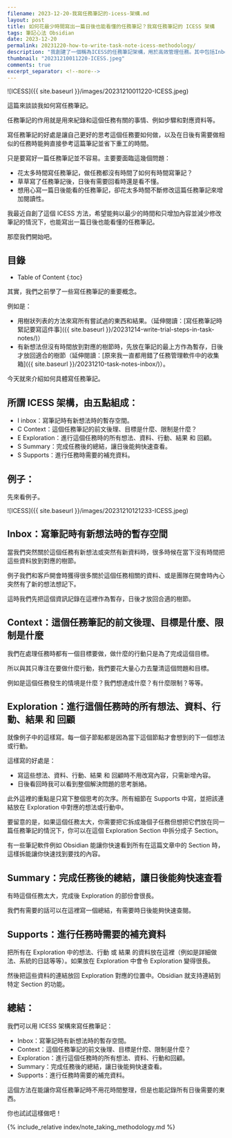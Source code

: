 ```yaml
---
filename: 2023-12-20-我寫任務筆記的-icess-架構.md
layout: post
title: 如何花最少時間寫出一篇日後也能看懂的任務筆記？我寫任務筆記的 ICESS 架構
tags: 筆記心法 Obsidian
date: 2023-12-20
permalink: 20231220-how-to-write-task-note-icess-methodology/
description: "我創建了一個稱為ICESS的任務筆記架構，用於高效管理任務。其中包括Inbox（新想法暫存）、Context（任務背景和目標）、Exploration（探索過程記錄）、Summary（任務總結）和Supports（補充資料）。這個架構幫助我記錄任務進展，無需花費額外時間整理，並能快速回顧關鍵信息。"
thumbnail: "20231210011220-ICESS.jpeg"
comments: true
excerpt_separator: <!--more-->
---
```


![ICESS]({{ site.baseurl }}/images/20231210011220-ICESS.jpeg)

這篇來談談我如何寫任務筆記。

任務筆記的作用就是用來紀錄和這個任務有關的事情、例如步驟和對應資料等。

寫任務筆記的好處是讓自己更好的思考這個任務要如何做，以及在日後有需要做相似的任務時能夠直接參考這篇筆記並省下重工的時間。

只是要寫好一篇任務筆記並不容易。主要要面臨這幾個問題：

- 花太多時間寫任務筆記，做任務都沒有時間了如何有時間寫筆記？
- 草草寫了任務筆記後，日後有需要回看時還是看不懂。
- 想用心寫一篇日後能看的任務筆記，卻花太多時間不斷修改這篇任務筆記來增加閱讀性。

我最近自創了這個 ICESS 方法，希望能夠以最少的時間和只增加內容並減少修改筆記的情況下，也能寫出一篇日後也能看懂的任務筆記。

那麼我們開始吧。

<!--more-->

## 目錄

* Table of Content
{:toc}

其實，我們之前學了一些寫任務筆記的重要概念。

例如是：

- 用樹狀列表的方法來寫所有嘗試過的東西和結果。（延伸閱讀：[寫任務筆記時緊記要寫這件事]({{ site.baseurl }}/20231214-write-trial-steps-in-task-notes/)）
- 有新想法但沒有時間放到對應的樹節時，先放在筆記的最上方作為暫存，日後才放回適合的樹節（延伸閱讀：[原來我一直都用錯了任務管理軟件中的收集箱]({{ site.baseurl }}/20231210-task-notes-inbox/)）。

今天就來介紹如何具體寫任務筆記。

## 所謂 ICESS 架構，由五點組成：

- I inbox：寫筆記時有新想法時的暫存空間。
- C Context：這個任務筆記的前文後理、目標是什麼、限制是什麼？
- E Exploration：進行這個任務時的所有想法、資料、行動、結果 和 回顧。
- S Summary：完成任務後的總結，讓日後能夠快速查看。
- S Supports：進行任務時需要的補充資料。

## 例子：

先來看例子。

![ICESS]({{ site.baseurl }}/images/20231210121233-ICESS.jpeg)

## Inbox：寫筆記時有新想法時的暫存空間

當我們突然關於這個任務有新想法或突然有新資料時，很多時候在當下沒有時間把這些資料放到對應的樹節。

例子我們和客戶開會時獲得很多關於這個任務相關的資料、或是團隊在開會時內心突然有了新的想法想記下。

這時我們先把這個資訊記錄在這裡作為暫存，日後才放回合適的樹節。

## Context：這個任務筆記的前文後理、目標是什麼、限制是什麼

我們在處理任務時都有一個目標要做，做什麼的行動只是為了完成這個目標。

所以與其只專注在要做什麼行動，我們要花大量心力去釐清這個問題和目標。

例如是這個任務發生的情境是什麼？我們想達成什麼？有什麼限制？等等。

## Exploration：進行這個任務時的所有想法、資料、行動、結果 和 回顧

就像例子中的這樣寫。每一個子節點都是因為當下這個節點才會想到的下一個想法或行動。

這樣寫的好處是：

- 寫這些想法、資料、行動、結果 和 回顧時不用改寫內容，只需新增內容。
- 日後看回時我可以看到整個解決問題的思考脈絡。

此外這裡的重點是只寫下整個思考的次序。所有細節在 Supports 中寫，並把該連結放在 Exploration 中對應的想法或行動中。

要留意的是，如果這個任務太大，你需要把它拆成幾個子任務但想把它們放在同一篇任務筆記的情況下，你可以在這個 Exploration Section 中拆分成子 Section。

有一些筆記軟件例如 Obsidian 能讓你快速看到所有在這篇文章中的 Section 時，這樣拆能讓你快速找到要找的內容。

## Summary：完成任務後的總結，讓日後能夠快速查看

有時這個任務太大，完成後 Exploration 的部份會很長。

我們有需要的話可以在這裡寫一個總結，有需要時日後能夠快速查閱。

## Supports：進行任務時需要的補充資料

把所有在 Exploration 中的想法、行動 或 結果 的資料放在這裡（例如是詳細做法、系統的日誌等等）。如果放在 Exploration 中會令 Exploration 變得很長。

然後把這些資料的連結放回 Exploration 對應的位置中。Obsidian 就支持連結到特定 Section 的功能。


## 總結：

我們可以用 ICESS 架構來寫任務筆記：

- Inbox：寫筆記時有新想法時的暫存空間。
- Context：這個任務筆記的前文後理、目標是什麼、限制是什麼？
- Exploration：進行這個任務時的所有想法、資料、行動和回顧。
- Summary：完成任務後的總結，讓日後能夠快速查看。
- Supports：進行任務時需要的補充資料。

這個方法在能讓你寫任務筆記時不用花時間整理，但是也能記錄所有日後需要的東西。

你也試試這樣做吧！


<!-- Meta Summary -->
<!--
我創建了一個稱為ICESS的任務筆記架構，用於高效管理任務。其中包括Inbox（新想法暫存）、Context（任務背景和目標）、Exploration（探索過程記錄）、Summary（任務總結）和Supports（補充資料）。這個架構幫助我記錄任務進展，無需花費額外時間整理，並能快速回顧關鍵信息。
-->


{% include_relative index/note_taking_methodology.md %}



<!--
- [如何花最少時間寫出一篇日後也能看懂的任務筆記？我寫任務筆記的 ICESS 架構]({{ site.baseurl }}/20231220-how-to-write-task-note-icess-methodology/)
-->
